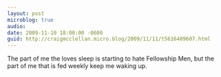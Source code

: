 ```yaml
---
layout: post
microblog: true
audio: 
date: 2009-11-10 18:00:00 -0600
guid: http://craigmcclellan.micro.blog/2009/11/11/t5616489607.html
---
```

The part of me the loves sleep is starting to hate Fellowship Men, but the part of me that is fed weekly keep me waking up.
